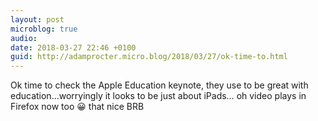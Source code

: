```yaml
---
layout: post
microblog: true
audio: 
date: 2018-03-27 22:46 +0100
guid: http://adamprocter.micro.blog/2018/03/27/ok-time-to.html
---
```

Ok time to check the Apple Education keynote, they use to be great with education...worryingly it looks to be just about iPads… oh video plays in Firefox now too 😀 that nice BRB
